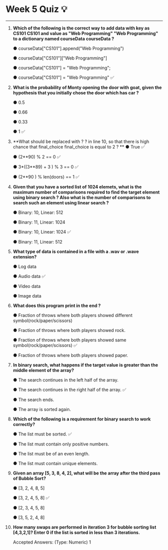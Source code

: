 # Week 5 Quiz :bulb:
***

1. **Which of the following is the correct way to add data with key as CS101 
CS101 
and value as "Web Programming"
"Web Programming"
 to a dictionary named courseData
courseData
?**

    &#9679; courseData["CS101"].append("Web Programming")

    &#9679; courseData["CS101"]["Web Programming"]

    &#9679; courseData["CS101"] = "Web Programming";

    &#9679; courseData["CS101"] = "Web Programming" :white_check_mark:
     
3. **What is the probability of Monty opening the door with goat, given the hypothesis that you initially chose the door which has car ?**
   
    &#9679; 0.5 

    &#9679; 0.66
   
    &#9679; 0.33

    &#9679; 1 :white_check_mark:

5. **What should be replaced with ?
?
 in line 10, so that there is high chance that final_choice
final_choice
 is equal to 2 ?
**
   <tooo>
    &#9679; True :white_check_mark: 
 
    &#9679; (2**90) % 2 == 0 :white_check_mark:

    &#9679; 3*((3**89) + 3 ) % 3 == 0 :white_check_mark:

    &#9679;  (2**90 ) % len(doors) == 1 :white_check_mark: 

7. **Given that you have a sorted list of 1024 elemets, what is the maximum number of comparisons required to find the target element using binary search ? Also what is the number of comparisons to search such an element using linear search ?** <br/>
     
    &#9679; Binary: 10, Linear: 512
   
    &#9679; Binary: 11, Linear: 1024

    &#9679; Binary: 10, Linear: 1024 :white_check_mark: 

    &#9679; Binary: 11, Linear: 512
   
9. **What type of data is contained in a file with a .wav or .wave extension?**<br/>
 
    &#9679; Log data
   
    &#9679; Audio data :white_check_mark: 

    &#9679; Video data

    &#9679; Image data
   
11. **What does this program print in the end ?** <br/> <too>
   
    &#9679; Fraction of throws where both players showed different symbol(rock/paper/scissors)
 
    &#9679; Fraction of throws where both players showed rock. 

    &#9679; Fraction of throws where both players showed same symbol(rock/paper/scissors) :white_check_mark: 

    &#9679; Fraction of throws where both players showed paper.

10. **In binary search, what happens if the target value is greater than the middle element of the array?** <br/>

    &#9679; The search continues in the left half of the array.

    &#9679; The search continues in the right half of the array. :white_check_mark: 
    
    &#9679; The search ends.
    
    &#9679; The array is sorted again.

10. **Which of the following is a requirement for binary search to work correctly?** <br/>

    &#9679; The list must be sorted. :white_check_mark: 
 
    &#9679; The list must contain only positive numbers.
    
    &#9679; The list must be of an even length.
    
    &#9679; The list must contain unique elements.
    
10. **Given an array [5, 3, 8, 4, 2], what will be the array after the third pass of Bubble Sort?** <br/>

    &#9679; [3, 2, 4, 8, 5]
 
    &#9679; [3, 2, 4, 5, 8] :white_check_mark: 
    
    &#9679; [2, 3, 4, 5, 8]
    
    &#9679; [3, 5, 2, 4, 8]

10. **How many swaps are performed in iteration 3 for bubble sorting list [4,3,2,1]? Enter 0 if the list is sorted in less than 3 iterations.** <br/>
    
    Accepted Answers:
(Type: Numeric) 1
